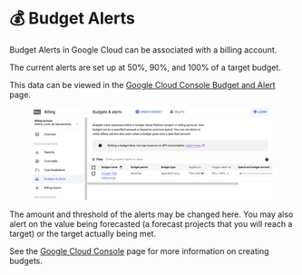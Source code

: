 # 💰 Budget Alerts

Budget Alerts in Google Cloud can be associated with a billing account.

The current alerts are set up at 50%, 90%, and 100% of a target budget.

This data can be viewed in the [Google Cloud Console Budget and Alert](https://console.cloud.google.com/billing/01DB0E-F0A969-6BF960/budgets?organizationId=652485703918) page.

<figure><img src="../../.gitbook/assets/budget.png" alt=""><figcaption></figcaption></figure>

The amount and threshold of the alerts may be changed here. You may also alert on the value being forecasted (a forecast projects that you will reach a target) or the target actually being met.

See the [Google Cloud Console](https://cloud.google.com/billing/docs/how-to/budgets) page for more information on creating budgets.

